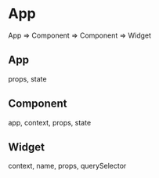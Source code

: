 # App

App => Component
    => Component => Widget

## App

props, state

## Component

app, context, props, state

## Widget

context, name, props, querySelector